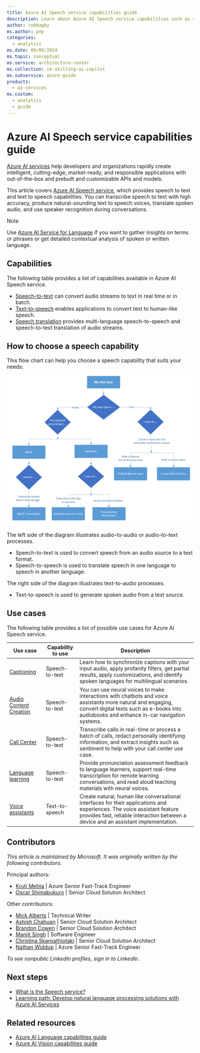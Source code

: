 ```yaml
---
title: Azure AI Speech service capabilities guide 
description: Learn about Azure AI Speech service capabilities such as speech-to-text, and speech translation, and text-to-speech capabilities.
author: robbagby
ms.author: pnp
categories:
  - analytics
ms.date: 09/09/2024
ms.topic: conceptual
ms.service: architecture-center
ms.collection: ce-skilling-ai-copilot
ms.subservice: azure-guide
products:
  - ai-services
ms.custom:
  - analytics
  - guide
---
```


# Azure AI Speech service capabilities guide 

[Azure AI services](/azure/ai-services/what-are-ai-services) help developers and organizations rapidly create intelligent, cutting-edge, market-ready, and responsible applications with out-of-the-box and prebuilt and customizable APIs and models. 

This article covers [Azure AI Speech service](https://azure.microsoft.com/products/ai-services/ai-speech), which provides speech to text and text to speech capabilities. You can transcribe speech to text with high accuracy, produce natural-sounding text to speech voices, translate spoken audio, and use speaker recognition during conversations.

> [!NOTE]
> Use [Azure AI Service for Language](/azure/ai-services/language-service/overview) if you want to gather insights on terms or phrases or get detailed contextual analysis of spoken or written language.

## Capabilities


The following table provides a list of capabilities available in Azure AI Speech service.

- [Speech-to-text](/azure/ai-services/speech-service/index-speech-to-text) can convert audio streams to text in real time or in batch.
- [Text-to-speech](/azure/ai-services/speech-service/text-to-speech) enables applications to convert text to human-like speech.
- [Speech translation](/azure/ai-services/speech-service/speech-translation) provides multi-language speech-to-speech and speech-to-text translation of audio streams.

## How to choose a speech capability 

This flow chart can help you choose a speech capability that suits your needs:

![Diagram that shows how to choose a speech service.](images/ai-services-speech-api.png)

The left side of the diagram illustrates audio-to-audio or audio-to-text processes.

- Speech-to-text is used to convert speech from an audio source to a text format.
- Speech-to-speech is used to translate speech in one language to speech in another language.

The right side of the diagram illustrates text-to-audio processes.

- Text-to-speech is used to generate spoken audio from a text source.

## Use cases

The following table provides a list of possible use cases for Azure AI Speech service.

| Use case | Capability to use | Description |
|----------|-----------------|---------------|
| [Captioning](/azure/ai-services/speech-service/captioning-concepts)| Speech-to-text |  Learn how to synchronize captions with your input audio, apply profanity filters, get partial results, apply customizations, and identify spoken languages for multilingual scenarios.|
| [Audio Content Creation](/azure/ai-services/speech-service/text-to-speech#more-about-neural-text-to-speech-features) | Speech-to-text |  You can use neural voices to make interactions with chatbots and voice assistants more natural and engaging, convert digital texts such as e-books into audiobooks and enhance in-car navigation systems. |
| [Call Center](/azure/ai-services/speech-service/call-center-overview) | Speech-to-text |  Transcribe calls in real-time or process a batch of calls, redact personally identifying information, and extract insights such as sentiment to help with your call center use case.|
| [Language learning](/azure/ai-services/speech-service/language-learning-overview)| Speech-to-text| Provide pronunciation assessment feedback to language learners, support real-time transcription for remote learning conversations, and read aloud teaching materials with neural voices.
| [Voice assistants](/azure/ai-services/speech-service/voice-assistants)| Text-to-speech | Create natural, human like conversational interfaces for their applications and experiences. The voice assistant feature provides fast, reliable interaction between a device and an assistant implementation.|

## Contributors

*This article is maintained by Microsoft. It was originally written by the following contributors.*

Principal authors:

- [Kruti Mehta](https://www.linkedin.com/in/thekrutimehta) | Azure Senior Fast-Track Engineer
- [Oscar Shimabukuro](https://www.linkedin.com/in/oscarshk/) | Senior Cloud Solution Architect

Other contributors:

- [Mick Alberts](https://www.linkedin.com/in/mick-alberts-a24a1414/) | Technical Writer
- [Ashish Chahuan](https://www.linkedin.com/in/a69171115/) | Senior Cloud Solution Architect
- [Brandon Cowen](https://www.linkedin.com/in/brandon-cowen-1658211b/) | Senior Cloud Solution Architect
- [Manjit Singh](https://www.linkedin.com/in/manjit-singh-0b922332) | Software Engineer
- [Christina Skarpathiotaki](https://www.linkedin.com/in/christinaskarpathiotaki/) | Senior Cloud Solution Architect
- [Nathan Widdup](https://www.linkedin.com/in/nwiddup) | Azure Senior Fast-Track Engineer

*To see nonpublic LinkedIn profiles, sign in to LinkedIn.*

## Next steps

- [What is the Speech service?](/azure/ai-services/speech-service/overview)
- [Learning path: Develop natural language processing solutions with Azure AI Services](/training/paths/develop-language-solutions-azure-ai/)

## Related resources

- [Azure AI Language capabilities guide](language-api.md)
- [Azure AI Vision capabilities guide](vision-api.md)
